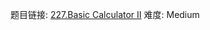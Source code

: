 题目链接: [227.Basic Calculator II][1]
难度: Medium

[1]: https://leetcode.com/problems/basic-calculator-ii/
